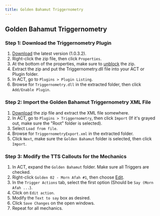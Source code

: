 ```yaml
---
title: Golden Bahamut Triggernometry
---
```


## Golden Bahamut Triggernometry

### Step 1: Download the Triggernometry Plugin

1. [Download](http://www.mediafire.com/file/x2mebcy52ex3ddb/Triggernometry_1_0_3_2.zip) the latest version (1.0.3.2).
2. Right-click the zip file, then click `Properties`.
3. At the bottom of the properties, make sure to [unblock](https://i.imgur.com/6zBBcYq.png) the zip.
4. Extract the zip and put the Triggernometry.dll file into your ACT or Plugin folder.
5. In ACT, go to `Plugins > Plugin Listing`.
6. Browse for `Triggernometry.dll` in the extracted folder, then click `Add/Enable Plugin`.

### Step 2: Import the Golden Bahamut Triggernometry XML File

1. [Download](https://puu.sh/yQK5D/4921489422.zip) the zip file and extract the XML file somewhere.
2. In ACT, go to `Plugins > Triggernometry`, then click `Import` (If it's grayed out, make sure the "Root" folder is selected).
3. Select `Load from file`.
4. Browse for `TriggernometryExport.xml` in the extracted folder.
5. Click `Next`, make sure the `Golden Bahamut` folder is selected, then click `Import`.


### Step 3: Modify the TTS Callouts for the Mechanics

1. In ACT, expand the `Golden Bahamut` folder. Make sure all Triggers are checked.
2. Right-click `Golden 02 - Morn Afah #1`, then choose [Edit](https://i.imgur.com/Fm200Lb.png).
3. In the `Trigger Actions` tab, select the first option (Should be `Say (Morn Afah ...`).
4. Click on `Edit action`.
5. Modify the `Text to say` box as desired.
6. Click `Save Changes` on the open windows.
7. Repeat for all mechanics.
